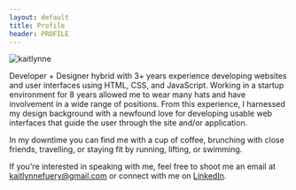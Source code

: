 ```yaml
---
layout: default
title: Profile
header: PROFILE
---
```


<div id="kaitlynne" class="col-sm-5 col-md-5 col-lg-5 pull-right">
    <img src="{{ site.baseurl }}/assets/kaitlynne.JPG" alt="kaitlynne">
</div>

Developer + Designer hybrid with 3+ years experience developing websites and user interfaces using HTML, CSS, and JavaScript.
Working in a startup environment for 8 years allowed me to wear many hats and have involvement in a wide range of positions.
From this experience, I harnessed my design background with a newfound love for developing usable web interfaces that guide
the user through the site and/or application.

In my downtime you can find me with a cup of coffee, brunching with close friends, travelling, or staying fit by running, lifting, or swimming.

If you're interested in speaking with me, feel free to shoot me an email at
<a href="mailto:kaitlynnefuery@gmail.com">kaitlynnefuery@gmail.com</a> or connect with me on
<a href="linkedin.com/in/kaitlynnefuery">LinkedIn</a>.